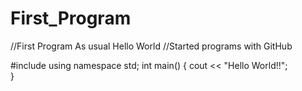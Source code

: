 # First_Program
//First Program As usual Hello World
//Started programs with GitHub


#include<iostream>
using namespace std;
int main()
{
    cout << "Hello World!!";  
}
